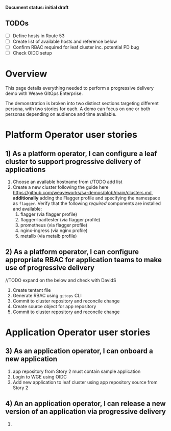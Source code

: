 **Document status: initial draft**

## TODOs
- [ ] Define hosts in Route 53
- [ ] Create list of available hosts and reference below
- [ ] Confirm RBAC required for leaf cluster inc. potential PD bug
- [ ] Check OIDC setup

# Overview

This page details everything needed to perform a progressive delivery demo with Weave GitOps Enterprise. 

The demonstration is broken into two distinct sections targeting different persona, with two stories for each.
A demo can focus on one or both personas depending on audience and time available.

# Platform Operator user stories

## 1) As a platform operator, I can configure a leaf cluster to support progressive delivery of applications

1. Choose an available hostname from //TODO add list
1. Create a new cluster following the guide here https://github.com/weaveworks/sa-demos/blob/main/clusters.md,
**additionally** adding the Flagger profile and specifying the namespace as `flagger`. 
Verify that the following *required* components are installed and available:
    1. flagger (via flagger profile)
    1. flagger-loadtester (via flagger profile)
    1. prometheus (via flagger profile)
    1. nginx-ingress (via nginx profile)
    1. metallb (via metalb profile)

## 2) As a platform operator, I can configure appropriate RBAC for application teams to make use of progressive delivery
//TODO expand on the below and check with DavidS
1. Create tentant file
1. Generate RBAC using `gitops` CLI
1. Commit to cluster repository and reconcile change
1. Create source object for app repository
1. Commit to cluster repository and reconcile change

# Application Operator user stories

## 3) As an application operator, I can onboard a new application
1. app repository from Story 2 must contain sample application
1. Login to WGE using OIDC
1. Add new application to leaf cluster using app repository source from Story 2

## 4) An an application operator, I can release a new version of an application via progressive delivery
1. 
